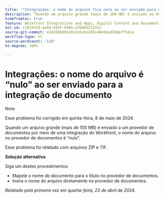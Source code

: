 ```yaml
---
title: '“Integrações: o nome do arquivo fica nulo ao ser enviado para o AEM por meio da integração”'
description: “Quando um arquivo grande (mais de 100 MB) é enviado ao Adobe Experience Manager por meio da integração do Workfront, o nome do arquivo no AEM fica nulo. ”
hidefromtoc: true
feature: Workfront Integrations and Apps, Digital Content and Documents
exl-id: c2d15424-ae04-414f-9384-a7b083212313
source-git-commit: e24d266002a913e5c6e2d5e40e9dad36deff541a
workflow-type: ht
source-wordcount: '110'
ht-degree: 100%

---
```


# Integrações: o nome do arquivo é “nulo” ao ser enviado para a integração de documento

>[!NOTE]
>
>Esse problema foi corrigido em quinta-feira, 8 de maio de 2024.

Quando um arquivo grande (mais de 100 MB) é enviado a um provedor de documentos por meio de uma integração do Workfront, o nome do arquivo no provedor de documentos é “nulo”.

Esse problema foi relatado com arquivos ZIP e TIF.

**Solução alternativa**

Siga um destes procedimentos:

* Mapeie o nome do documento para o título no provedor de documentos.
* Insira o nome do arquivo diretamente no provedor de documentos.

_Relatado pela primeira vez em quarta-feira, 23 de abril de 2024._

